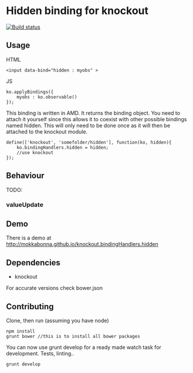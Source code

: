 # Hidden binding for knockout

[![Build status](https://travis-ci.org/mokkabonna/knockout.bindingHandlers.hidden.png)](https://travis-ci.org/mokkabonna/knockout.bindingHandlers.hidden)

## Usage

HTML

	<input data-bind="hidden : myobs" >

JS

	ko.applyBindings({
		myobs : ko.observable()
	});


This binding is written in AMD. It returns the binding object. You need to attach it yourself since this allows it to coexist with other possible bindings named hidden. This will only need to be done once as it will then be attached to the knockout module.

	define(['knockout', 'somefolder/hidden'], function(ko, hidden){
		ko.bindingHandlers.hidden = hidden;
		//use knockout
	});

## Behaviour

TODO:

### valueUpdate


## Demo

There is a demo at http://mokkabonna.github.io/knockout.bindingHandlers.hidden

## Dependencies

- knockout

For accurate versions check bower.json

## Contributing

Clone, then run (assuming you have node)

    npm install
    grunt bower //this is to install all bower packages

You can now use grunt develop for a ready made watch task for development. Tests, linting..

    grunt develop

